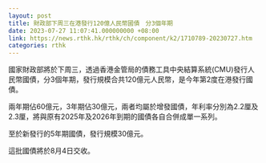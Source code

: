 ```yaml
---
layout: post
title: 財政部下周三在港發行120億人民幣國債　分3個年期
date: 2023-07-27 11:07:41.000000000 +08:00
link: https://news.rthk.hk/rthk/ch/component/k2/1710789-20230727.htm
categories: rthk
---
```


國家財政部將於下周三，透過香港金管局的債務工具中央結算系統(CMU)發行人民幣國債，分3個年期，發行規模合共120億元人民幣，是今年第2度在港發行國債。

兩年期佔60億元，3年期佔30億元，兩者均屬於增發國債，年利率分別為2.2厘及2.3厘，將與原有2025年及2026年到期的國債各自合併成單一系列。

至於新發行的5年期國債，發行規模30億元。

這批國債將於8月4日交收。
